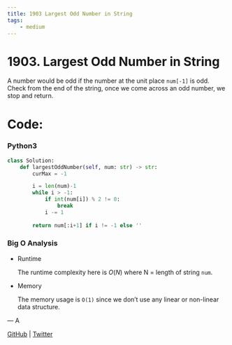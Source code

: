```yaml
---
title: 1903 Largest Odd Number in String
tags:
    - medium
---
```



# 1903. Largest Odd Number in String

A number would be odd if the number at the unit place `num[-1]` is odd. Check from the end of the string, once we come across an odd number, we stop and return.

# Code:

### Python3

```python
class Solution:
    def largestOddNumber(self, num: str) -> str:
        curMax = -1

        i = len(num)-1
        while i > -1:
            if int(num[i]) % 2 != 0:
                break
            i -= 1
        
        return num[:i+1] if i != -1 else ''
```

### Big O Analysis

- Runtime
    
    The runtime complexity here is $O(N)$ where N = length of string `num`. 
    
- Memory
    
    The memory usage is `O(1)` since we don’t use any linear or non-linear data structure.
    

— A

[GitHub](https://github.com/AtharvaKamble) | [Twitter](https://twitter.com/AtharvaKamble07)